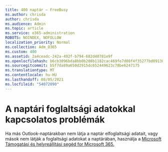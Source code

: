 ```yaml
---
title: 400 naptár – FreeBusy
ms.author: chrisda
author: chrisda
ms.audience: Admin
ms.topic: article
ms.service: o365-administration
ROBOTS: NOINDEX, NOFOLLOW
localization_priority: Normal
ms.collection: Adm_O365
ms.custom: 400
ms.assetid: 2a4ceadc-242a-492f-b794-682d40781e9f
ms.openlocfilehash: b6cb3096bda8bb0b208b1182cac469fe7d08f4f35277bd09138f770d4aeaa106
ms.sourcegitcommit: b5f7da89a650d2915dc652449623c78be6247175
ms.translationtype: MT
ms.contentlocale: hu-HU
ms.lasthandoff: 08/05/2021
ms.locfileid: "54072090"
---
```

# <a name="issues-seeing-calendar-freebusy-information"></a>A naptári foglaltsági adatokkal kapcsolatos problémák

Ha más Outlook-naptárakban nem látja a naptár elfoglaltsági adatait, vagy mások nem látják a foglaltsági adatokat a naptárában, használja a [Microsoft Támogatási és helyreállítási segéd for Microsoft 365.](https://diagnostics.office.com/)
